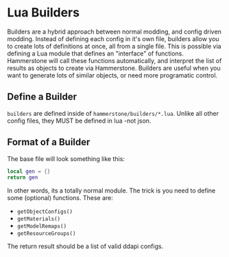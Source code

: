 # Lua Builders

Builders are a hybrid approach between normal modding, and config driven modding. Instead of defining each config in it's own file, builders allow you to create lots of definitions at once, all from a single file. This is possible via defining a Lua module that defines an "interface" of functions. Hammerstone will call these functions automatically, and interpret the list of results as objects to create via Hammerstone. Builders are useful when you want to generate lots of similar objects, or need more programatic control.

## Define a Builder

`builders` are defined inside of `hammerstone/builders/*.lua`. Unlike all other config files, they MUST be defined in lua -not json.

## Format of a Builder

The base file will look something like this:

```lua
local gen = {}
return gen
```

In other words, its a totally normal module. The trick is you need to define some (optional) functions. These are:

- `getObjectConfigs()`
- `getMaterials()`
- `getModelRemaps()`
- `getResourceGroups()`

The return result should be a list of valid ddapi configs.
